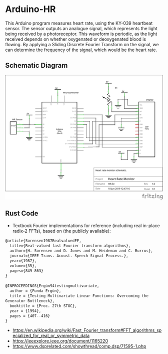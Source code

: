 # Arduino-HR
This Arduino program measures heart rate, using the KY-039 heartbeat sensor. The sensor outputs an analogue signal, which represents the light being received by a photoreceptor. This waveform is periodic, as the light received depends on whether oxygenated or deoxygenated blood is flowing. By applying a Sliding Discrete Fourier Transform on the signal, we can determine the frequency of the signal, which would be the heart rate.
## Schematic Diagram
![Schematic diagram of the heart rate circuit](https://raw.githubusercontent.com/patricksongzy/arduino-hr/master/images/hr_schematic.png)
## Rust Code
* Textbook Fourier implementations for reference (including real in-place radix-2 FFTs), based on (the publicly available):
```
@article{Sorensen1987RealvaluedFF,
  title={Real-valued fast Fourier transform algorithms},
  author={H. Sorensen and D. Jones and M. Heideman and C. Burrus},
  journal={IEEE Trans. Acoust. Speech Signal Process.},
  year={1987},
  volume={35},
  pages={849-863}
}

@INPROCEEDINGS{Ergün94testingmultivariate,
  author = {Funda Ergün},
  title = {Testing Multivariate Linear Functions: Overcoming the Generator Bottleneck},
  booktitle = {Proc. 27th STOC},
  year = {1994},
  pages = {407--416}
}
```
* <https://en.wikipedia.org/wiki/Fast_Fourier_transform#FFT_algorithms_specialized_for_real_or_symmetric_data>
* <https://ieeexplore.ieee.org/document/1165220>
* <https://www.dsprelated.com/showthread/comp.dsp/71595-1.php>
